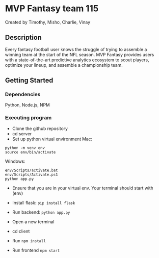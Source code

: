 # MVP Fantasy team 115
Created by Timothy, Misho, Charlie, Vinay

## Description

Every fantasy football user knows the struggle of trying to assemble a winning team at the start of the NFL season. MVP Fantasy provides users with a state-of-the-art predictive analytics ecosystem to scout players, optimize your lineup, and assemble a championship team. 

## Getting Started

### Dependencies

Python, Node.js, NPM


### Executing program

* Clone the github repository
* cd server
* Set up python virtual environment
Mac:
```
python -m venv env
source env/bin/activate
```
Windows:
```
env/Scripts/activate.bat
env/Scripts/Activate.ps1
python app.py
```
* Ensure that you are in your virtual env. Your terminal should start with (env)
* Install flask:
```pip install flask```
* Run backend: ```python app.py```
  
* Open a new terminal
* cd client
* Run ```npm install```
* Run frontend ```npm start```










